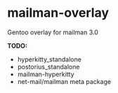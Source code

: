 # mailman-overlay
Gentoo overlay for mailman 3.0

**TODO:**
* hyperkitty_standalone
* postorius_standalone
* mailman-hyperkitty
* net-mail/mailman meta package

